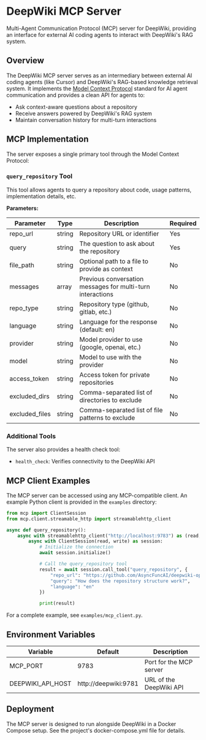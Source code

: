 # DeepWiki MCP Server

Multi-Agent Communication Protocol (MCP) server for DeepWiki, providing an interface for external AI coding agents to interact with DeepWiki's RAG system.

## Overview

The DeepWiki MCP server serves as an intermediary between external AI coding agents (like Cursor) and DeepWiki's RAG-based knowledge retrieval system. It implements the [Model Context Protocol](https://github.com/modelcontextprotocol/python-sdk) standard for AI agent communication and provides a clean API for agents to:

- Ask context-aware questions about a repository
- Receive answers powered by DeepWiki's RAG system
- Maintain conversation history for multi-turn interactions

## MCP Implementation

The server exposes a single primary tool through the Model Context Protocol:

### `query_repository` Tool

This tool allows agents to query a repository about code, usage patterns, implementation details, etc.

**Parameters:**

| Parameter       | Type    | Description                                                 | Required |
|-----------------|---------|-------------------------------------------------------------|----------|
| repo_url        | string  | Repository URL or identifier                                | Yes      |
| query           | string  | The question to ask about the repository                    | Yes      |
| file_path       | string  | Optional path to a file to provide as context               | No       |
| messages        | array   | Previous conversation messages for multi-turn interactions  | No       |
| repo_type       | string  | Repository type (github, gitlab, etc.)                      | No       |
| language        | string  | Language for the response (default: en)                     | No       |
| provider        | string  | Model provider to use (google, openai, etc.)                | No       |
| model           | string  | Model to use with the provider                              | No       |
| access_token    | string  | Access token for private repositories                       | No       |
| excluded_dirs   | string  | Comma-separated list of directories to exclude              | No       |
| excluded_files  | string  | Comma-separated list of file patterns to exclude            | No       |

### Additional Tools

The server also provides a health check tool:

- `health_check`: Verifies connectivity to the DeepWiki API

## MCP Client Examples

The MCP server can be accessed using any MCP-compatible client. An example Python client is provided in the `examples` directory:

```python
from mcp import ClientSession
from mcp.client.streamable_http import streamablehttp_client

async def query_repository():
    async with streamablehttp_client("http://localhost:9783") as (read, write, _):
        async with ClientSession(read, write) as session:
            # Initialize the connection
            await session.initialize()

            # Call the query_repository tool
            result = await session.call_tool("query_repository", {
                "repo_url": "https://github.com/AsyncFuncAI/deepwiki-open",
                "query": "How does the repository structure work?",
                "language": "en"
            })

            print(result)
```

For a complete example, see `examples/mcp_client.py`.

## Environment Variables

| Variable           | Default               | Description                       |
|--------------------|------------------------|-----------------------------------|
| MCP_PORT           | 9783                   | Port for the MCP server          |
| DEEPWIKI_API_HOST  | http://deepwiki:9781   | URL of the DeepWiki API          |

## Deployment

The MCP server is designed to run alongside DeepWiki in a Docker Compose setup. See the project's docker-compose.yml file for details.